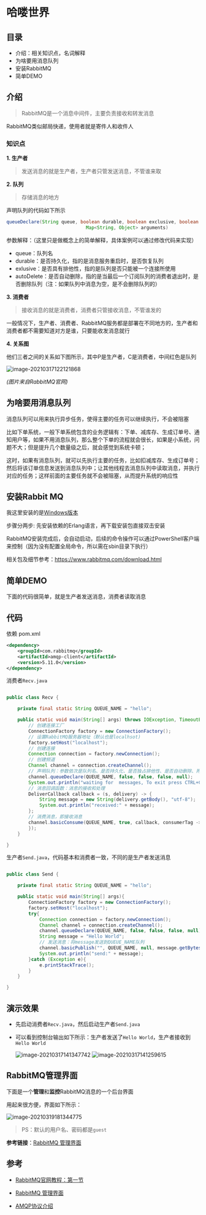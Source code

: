 # 哈喽世界
## 目录

- 介绍：相关知识点，名词解释
- 为啥要用消息队列
- 安装RabbitMQ
- 简单DEMO

## 介绍

> RabbitMQ是一个消息中间件，主要负责接收和转发消息

RabbitMQ类似邮局快递，使用者就是寄件人和收件人

### 知识点

**1. 生产者**

> 发送消息的就是生产者，生产者只管发送消息，不管谁来取

**2. 队列**

> 存储消息的地方  

声明队列的代码如下所示

```java
queueDeclare(String queue, boolean durable, boolean exclusive, boolean autoDelete,
                             Map<String, Object> arguments)
```

参数解释：（这里只是做概念上的简单解释，具体案例可以通过修改代码来实现）

- queue：队列名
- durable：是否持久化，指的是消息服务重启时，是否恢复队列
- exlusive：是否具有排他性，指的是队列是否只能被一个连接所使用
- autoDelete：是否自动删除，指的是当最后一个订阅队列的消费者退出时，是否删除队列（注：如果队列中消息为空，是不会删除队列的）

**3. 消费者**

> 接收消息的就是消费者，消费者只管接收消息，不管谁发的

一般情况下，生产者、消费者、RabbitMQ服务都是部署在不同地方的，生产者和消费者都不需要知道对方是谁，只要能收发消息就行

**4.  关系图**

他们三者之间的关系如下图所示，其中P是生产者，C是消费者，中间红色是队列

![image-20210317122121868](https://i.loli.net/2021/03/17/JPfcIt9iZXvWBsq.png)

*(图片来自RabbitMQ官网)*



## 为啥要用消息队列

消息队列可以用来执行异步任务，使得主要的任务可以继续执行，不会被阻塞

比如下单系统，一般下单系统包含的业务逻辑有：下单、减库存、生成订单号、通知用户等，如果不用消息队列，那么整个下单的流程就会很长，如果是小系统，问题不大；但是提升几个数量级之后，就会感觉到系统卡顿；

这时，如果有消息队列，就可以先执行主要的任务，比如扣减库存、生成订单号；然后将该订单信息发送到消息队列中；让其他线程去消息队列中读取消息，并执行对应的任务；这样前面的主要任务就不会被阻塞，从而提升系统的响应性

## 安装Rabbit MQ

我这里安装的是[Windows版本](https://www.rabbitmq.com/install-windows.html#installer)

步骤分两步: 先安装依赖的Erlang语言，再下载安装包直接双击安装

RabbitMQ安装完成后，会自动启动，后续的命令操作可以通过PowerShell客户端来控制（因为没有配置全局命令，所以需在sbin目录下执行）

相关包及细节参考：https://www.rabbitmq.com/download.html

## 简单DEMO

下面的代码很简单，就是生产者发送消息，消费者读取消息

## 代码

依赖 pom.xml

```xml
<dependency>
    <groupId>com.rabbitmq</groupId>
    <artifactId>amqp-client</artifactId>
    <version>5.11.0</version>
</dependency>
```

消费者`Recv.java`

```java

public class Recv {

    private final static String QUEUE_NAME = "hello";

    public static void main(String[] args) throws IOException, TimeoutException {
        // 创建连接工厂
        ConnectionFactory factory = new ConnectionFactory();
        // 设置RabbitMQ服务器地址（默认也是localhsot)
        factory.setHost("localhost");
        // 创建连接
        Connection connection = factory.newConnection();
        // 创建频道
        Channel channel = connection.createChannel();
		// 声明队列：参数依次是队列名、是否持久化、是否独占排他性、是否自动删除、附加参数
        channel.queueDeclare(QUEUE_NAME, false, false, false, null);
        System.out.println("waiting for  messages, To exit press CTRL+C");
        // 消息回调函数：消息的接收和处理
        DeliverCallback callback = (s, delivery) -> {
            String message = new String(delivery.getBody(), "utf-8");
            System.out.println("received:" + message);
        };
        // 消费消息，即接收消息
        channel.basicConsume(QUEUE_NAME, true, callback, consumerTag -> {
        });
    }

}

```

生产者`Send.java`，代码基本和消费者一致，不同的是生产者发送消息

```java

public class Send {

    private final static String QUEUE_NAME = "hello";

    public static void main(String[] args){
        ConnectionFactory factory = new ConnectionFactory();
        factory.setHost("localhost");
        try{
            Connection connection = factory.newConnection();
            Channel channel = connection.createChannel();
            channel.queueDeclare(QUEUE_NAME, false, false, false, null);
            String message = "Hello World";
            // 发送消息：将message发送到QUEUE_NAME队列
            channel.basicPublish("", QUEUE_NAME, null, message.getBytes());
            System.out.println("send:" + message);
        }catch (Exception e){
            e.printStackTrace();
        }
    }

}

```

## 演示效果

- 先启动消费者`Recv.java`，然后启动生产者`Send.java`

- 可以看到控制台输出如下所示：生产者发送了`Hello World`，生产者接收到`Hello World`

  <img src="https://i.loli.net/2021/03/17/b234vhalo81XrGC.png" alt="image-20210317141347742"  />

  <img src="https://i.loli.net/2021/03/17/y531EsfrPAkjpiD.png" alt="image-20210317141259615"  />

## RabbitMQ管理界面

下面是一个**管理**和**监控**RabbitMQ消息的一个后台界面

用起来很方便，界面如下所示：

![image-20210319181344775](https://i.loli.net/2021/03/19/SEY5xpdsZTeKO4m.png)

> PS：默认的用户名、密码都是`guest`

**参考链接**：[RabbitMQ 管理界面](https://www.rabbitmq.com/management.html)

## 参考

- [RabbitMQ官网教程：第一节](https://www.rabbitmq.com/tutorials/tutorial-one-java.html)

- [RabbitMQ 管理界面](https://www.rabbitmq.com/management.html)

- [AMQP协议介绍](https://www.rabbitmq.com/tutorials/amqp-concepts.html)

